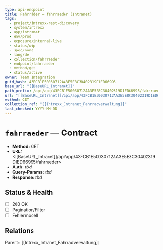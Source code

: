 ```yaml
---
type: api-endpoint
title: Fahrräder — fahrraeder (Intranet)
tags:
  - project/intrexx-rest-discovery
  - system/intrexx
  - app/intranet
  - env/prod
  - exposure/internal-live
  - status/wip
  - spec/none
  - lang/de
  - collection/fahrraeder
  - endpoint/fahrraeder
  - method/get
  - status/active
owner: Team Integration
guid_hash: 43FCB1E50030712AA3E5E8C30402319D1ED66995
base_url: "[[BaseURL_Intranet]]"
path_prefix: /api/app/43FCB1E50030712AA3E5E8C30402319D1ED66995/fahrraeder$4
url: "[[BaseURL_Intranet]]/api/app/43FCB1E50030712AA3E5E8C30402319D1ED66995/fahrraeder"
method: GET
collection_ref: "[[Intrexx_Intranet_Fahrradverwaltung]]"
last_checked: YYYY-MM-DD
---
```


# `fahrraeder` — Contract
- **Method:** GET  
- **URL:** <[[BaseURL_Intranet]]/api/app/43FCB1E50030712AA3E5E8C30402319D1ED66995/fahrraeder>  
- **Auth:** _tbd_  
- **Query-Params:** _tbd_  
- **Response:** _tbd_

## Status & Health
- [ ] 200 OK
- [ ] Pagination/Filter
- [ ] Fehlermodell

## Relations
Parent:: [[Intrexx_Intranet_Fahrradverwaltung]]
